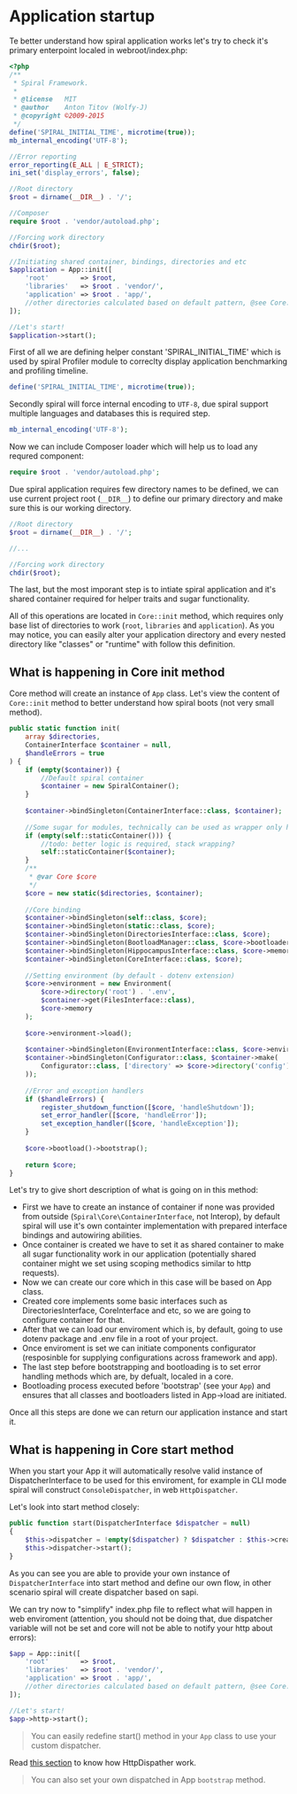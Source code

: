 # Application startup
Te better understand how spiral application works let's try to check it's primary enterpoint localed in webroot/index.php:


```php
<?php
/**
 * Spiral Framework.
 *
 * @license   MIT
 * @author    Anton Titov (Wolfy-J)
 * @copyright ©2009-2015
 */
define('SPIRAL_INITIAL_TIME', microtime(true));
mb_internal_encoding('UTF-8');

//Error reporting
error_reporting(E_ALL | E_STRICT);
ini_set('display_errors', false);

//Root directory
$root = dirname(__DIR__) . '/';

//Composer
require $root . 'vendor/autoload.php';

//Forcing work directory
chdir($root);

//Initiating shared container, bindings, directories and etc
$application = App::init([
    'root'        => $root,
    'libraries'   => $root . 'vendor/',
    'application' => $root . 'app/',
    //other directories calculated based on default pattern, @see Core::__constructor()
]);

//Let's start!
$application->start();
```

First of all we are defining helper constant 'SPIRAL_INITIAL_TIME' which is used by spiral Profiler module to correclty display application benchmarking and profiling timeline.

```php
define('SPIRAL_INITIAL_TIME', microtime(true));
```

Secondly spiral will force internal encoding to `UTF-8`, due spiral support multiple languages and databases this is required step.

```php
mb_internal_encoding('UTF-8');
```

Now we can include Composer loader which will help us to load any requred component:

```php
require $root . 'vendor/autoload.php';
```

Due spiral application requires few directory names to be defined, we can use current project root (`__DIR__`) to define our primary directory and make sure this is our working directory.

```php
//Root directory
$root = dirname(__DIR__) . '/';

//...

//Forcing work directory
chdir($root);
```

The last, but the most imporant step is to intiate spiral application and it's shared container required for helper traits and sugar functionality. 

All of this operations are located in `Core::init` method, which requires only base list of directories to work (`root`, `libraries` and `application`). As you may notice, you can easily alter your application directory and every nested directory like "classes" or "runtime" with follow this definition.

## What is happening in Core init method
Core method will create an instance of `App` class. Let's view the content of `Core::init` method to better understand how spiral boots (not very small method).

```php
public static function init(
    array $directories,
    ContainerInterface $container = null,
    $handleErrors = true
) {
    if (empty($container)) {
        //Default spiral container
        $container = new SpiralContainer();
    }
    
    $container->bindSingleton(ContainerInterface::class, $container);
    
    //Some sugar for modules, technically can be used as wrapper only here and in start method
    if (empty(self::staticContainer())) {
        //todo: better logic is required, stack wrapping?
        self::staticContainer($container);
    }
    /**
     * @var Core $core
     */
    $core = new static($directories, $container);
    
    //Core binding
    $container->bindSingleton(self::class, $core);
    $container->bindSingleton(static::class, $core);
    $container->bindSingleton(DirectoriesInterface::class, $core);
    $container->bindSingleton(BootloadManager::class, $core->bootloader);
    $container->bindSingleton(HippocampusInterface::class, $core->memory);
    $container->bindSingleton(CoreInterface::class, $core);
    
    //Setting environment (by default - dotenv extension)
    $core->environment = new Environment(
        $core->directory('root') . '.env',
        $container->get(FilesInterface::class),
        $core->memory
    );
    
    $core->environment->load();
    
    $container->bindSingleton(EnvironmentInterface::class, $core->environment);
    $container->bindSingleton(Configurator::class, $container->make(
        Configurator::class, ['directory' => $core->directory('config')]
    ));
    
    //Error and exception handlers
    if ($handleErrors) {
        register_shutdown_function([$core, 'handleShutdown']);
        set_error_handler([$core, 'handleError']);
        set_exception_handler([$core, 'handleException']);
    }
    
    $core->bootload()->bootstrap();
    
    return $core;
}
```

Let's try to give short description of what is going on in this method:
* First we have to create an instance of container if none was provided from outside (`Spiral\Core\ContainerInterface`, not Interop), by default spiral will use it's own containter implementation with prepared interface bindings and autowiring abilities.
* Once container is created we have to set it as shared container to make all sugar functionality work in our application (potentially shared container might we set using scoping methodics similar to http requests).
* Now we can create our core which in this case will be based on App class.
* Created core implements some basic interfaces such as DirectoriesInterface, CoreInterface and etc, so we are going to configure container for that.
* After that we can load our enviroment which is, by default, going to use dotenv package and .env file in a root of your project.
* Once enviroment is set we can initiate components configurator (resposinble for supplying configurations across framework and app).
* The last step before bootstrapping and bootloading is to set error handling methods which are, by defualt, localed in a core.
* Bootloading process executed before 'bootstrap' (see your `App`) and ensures that all classes and bootloaders listed in App->load are initiated.

Once all this steps are done we can return our application instance and start it.

## What is happening in Core start method
When you start your App it will automatically resolve valid instance of DispatcherInterface to be used for this enviroment, for example in CLI mode spiral will construct `ConsoleDispatcher`, in web `HttpDispatcher`.

Let's look into start method closely:

```php
public function start(DispatcherInterface $dispatcher = null)
{
    $this->dispatcher = !empty($dispatcher) ? $dispatcher : $this->createDispatcher();
    $this->dispatcher->start();
}
```

As you can see you are able to provide your own instance of `DispatcherInterface` into start method and define our own flow, in other scenario spiral will create dispatcher based on sapi.

We can try now to "simplify" index.php file to reflect what will happen in web enviroment (attention, you should not be doing that, due dispatcher variable will not be set and core will not be able to notify your http about errors):

```php
$app = App::init([
    'root'        => $root,
    'libraries'   => $root . 'vendor/',
    'application' => $root . 'app/',
    //other directories calculated based on default pattern, @see Core::__constructor()
]);

//Let's start!
$app->http->start();
```

> You can easily redefine start() method in your `App` class to use your custom dispatcher.

Read [this section](/http/flow.md) to know how HttpDispather work.

> You can also set your own dispatched in App `bootstrap` method.
